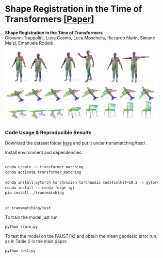 # **Shape Registration in the Time of Transformers** [[Paper]](https://arxiv.org/abs/2106.13679)

**Shape Registration in the Time of Transformers** <br>Giovanni Trappolini, Luca Cosmo, Luca Moschella, Riccardo Marin, Simone Melzi, Emanuele Rodolà  <br>


![image-20190912160913089](./teaser.png)

### Code Usage & Reproducible Results

Download the dataset folder [here](https://www.dropbox.com/sh/wpm783ncirfurzp/AAACQTUWgy7tO7gpAlJM6CD_a?dl=0) and put it under
transmatching/test/ .

Install environment and dependencies:

```bash

conda create -n transformer_matching
conda activate transformer_matching

conda install pytorch torchvision torchaudio cudatoolkit=10.2 -c pytorch
conda install -c conda-forge igl
pip install ./transmatching


cd transmatching/test
```

To train the model just run

```bash
python train.py
```

To test the model on the FAUST(1k) and obtain the mean geodesic error run, as in Table 2 in the main paper:

```bash
python test.py
```
